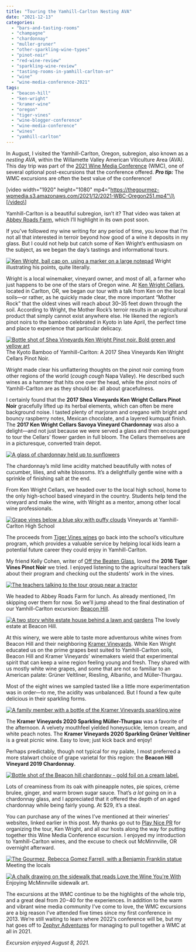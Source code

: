 ```yaml
---
title: "Touring the Yamhill-Carlton Nesting AVA"
date: "2021-12-13"
categories:
  - "bars-and-tasting-rooms"
  - "champagne"
  - "chardonnay"
  - "muller-gruner"
  - "other-sparkling-wine-types"
  - "pinot-noir"
  - "red-wine-review"
  - "sparkling-wine-review"
  - "tasting-rooms-in-yamhill-carlton-or"
  - "wine"
  - "wine-media-conference-2021"
tags:
  - "beacon-hill"
  - "ken-wright"
  - "kramer-wine"
  - "oregon"
  - "tiger-vines"
  - "wine-blogger-conference"
  - "wine-media-conference"
  - "wines"
  - "yamhill-carlton"
---
```


In August, I visited the Yamhill-Carlton, Oregon, subregion, also known as a _nesting AVA_, within the Willamette Valley American Viticulture Area (AVA). This day trip was part of the [2021 Wine Media Conference](https://www.winemediaconference.org/) (WMC), one of several optional post-excursions that the conference offered. **_Pro tip:_** The WMC excursions are often the best value of the conference!

\[video width="1920" height="1080" mp4="https://thegourmez-wpmedia.s3.amazonaws.com/2021/12/2021-WBC-Oregon251.mp4"\]\[/video\]

Yamhill-Carlton is a beautiful subregion, isn’t it? That video was taken at [Abbey Roads Farm](https://abbeyroadfarm.com/index.html), which I’ll highlight in its own post soon.

If you’ve followed my wine writing for any period of time, you know that I’m not all that interested in terroir beyond how good of a wine it deposits in my glass. But I could not help but catch some of Ken Wright’s enthusiasm on the subject, as we began the day’s tastings and informational tours.




<div class="caption">

[![Ken Wright, ball cap on, using a marker on a large notepad](https://thegourmez-wpmedia.s3.amazonaws.com/2021/12/2021-WBC-Oregon142-375x500.png)](https://thegourmez-wpmedia.s3.amazonaws.com/2021/12/2021-WBC-Oregon142.png) Wright illustrating his points, quite literally.</div>


Wright is a local winemaker, vineyard owner, and most of all, a farmer who just happens to be one of the stars of Oregon wine. At [Ken Wright Cellars](https://kenwrightcellars.com/), located in Carlton, OR, we began our tour with a talk from Ken on the local soils—or rather, as he quickly made clear, the more important “Mother Rock” that the oldest vines will reach about 30–35 feet down through the soil. According to Wright, the Mother Rock’s terroir results in an agricultural product that simply cannot exist anywhere else. He likened the region’s pinot noirs to the bamboo celebrated in Kyoto in late April, the perfect time and place to experience that particular delicacy.




<div class="caption">

[![Bottle shot of Shea Vineyards Ken Wright Pinot noir. Bold green and yellow art](https://thegourmez-wpmedia.s3.amazonaws.com/2021/12/2021-WBC-Oregon141-355x500.png)](https://thegourmez-wpmedia.s3.amazonaws.com/2021/12/2021-WBC-Oregon141.png) The Kyoto Bamboo of Yamhill-Carlton: A 2017 Shea Vineyards Ken Wright Cellars Pinot Noir.</div>


Wright made clear his unflattering thoughts on the pinot noir coming from other regions of the world (_cough cough_ Napa Valley). He described such wines as a hammer that hits one over the head, while the pinot noirs of Yamhill-Carlton are as they should be: all about gracefulness.

I certainly found that the **2017 Shea Vineyards Ken Wright Cellars Pinot Noir** gracefully lifted up its herbal elements, which can often be mere background noise. I tasted plenty of marjoram and oregano with bright and bouncy raspberry notes, Mexican chocolate, and a layered kumquat finish. The **2017 Ken Wright Cellars Savoya Vineyard Chardonnay** was also a delight—and not just because we were served a glass and then encouraged to tour the Cellars’ flower garden in full bloom. The Cellars themselves are in a picturesque, converted train depot.

[![A glass of chardonnay held up to sunflowers](https://thegourmez-wpmedia.s3.amazonaws.com/2021/12/2021-WBC-Oregon140-375x500.png)](https://thegourmez-wpmedia.s3.amazonaws.com/2021/12/2021-WBC-Oregon140.png)

The chardonnay’s mild lime acidity matched beautifully with notes of cucumber, lilies, and white blossoms. It’s a delightfully gentle wine with a sprinkle of finishing salt at the end.

From Ken Wright Cellars, we headed over to the local high school, home to the only high-school based vineyard in the country. Students help tend the vineyard and make the wine, with Wright as a mentor, among other local wine professionals.




<div class="caption">

[![Grape vines below a blue sky with puffy clouds](https://thegourmez-wpmedia.s3.amazonaws.com/2021/12/2021-WBC-Oregon157-500x334.png)](https://thegourmez-wpmedia.s3.amazonaws.com/2021/12/2021-WBC-Oregon157.png) Vineyards at Yamhill-Carlton High School</div>


The proceeds from [Tiger Vines wines](https://www.tigervineswine.org/) go back into the school’s viticulture program, which provides a valuable service by helping local kids learn a potential future career they could enjoy in Yamhill-Carlton.

My friend Kelly Cohen, writer of [Off the Beaten Glass](https://www.offthebeatenglass.com/), loved the **2016 Tiger Vines Pinot Noir** we tried. I enjoyed listening to the agricultural teachers talk about their program and checking out the students’ work in the vines.

[![The teachers talking to the tour group near a tractor](https://thegourmez-wpmedia.s3.amazonaws.com/2021/12/2021-WBC-Oregon156-500x352.png)](https://thegourmez-wpmedia.s3.amazonaws.com/2021/12/2021-WBC-Oregon156.png)

We headed to Abbey Roads Farm for lunch. As already mentioned, I’m skipping over them for now. So we’ll jump ahead to the final destination of our Yamhill-Carlton excursion: [Beacon Hill](https://www.beaconhillwinery.com/).




<div class="caption">

[![A two story white estate house behind a lawn and gardens](https://thegourmez-wpmedia.s3.amazonaws.com/2021/12/2021-WBC-Oregon214-500x285.png)](https://thegourmez-wpmedia.s3.amazonaws.com/2021/12/2021-WBC-Oregon214.png) The lovely estate at Beacon Hill.</div>


At this winery, we were able to taste more adventurous white wines from Beacon Hill and their neighboring [Kramer Vineyards](https://www.kramervineyards.com/). While Ken Wright educated us on the prime grapes best suited to Yamhill-Carlton soils, Beacon Hill and Kramer Vineyards’ winemakers wield that experimental spirit that can keep a wine region feeling young and fresh. They shared with us mostly white wine grapes, and some that are not so familiar to an American palate: Grüner Veltliner, Riesling, Albariño, and Müller-Thurgau.

Most of the eight wines we sampled tasted like a little more experimentation was in order—to me, the acidity was unbalanced. But I found a few quite delicious in their sparkling forms.

[![A family member with a bottle of the Kramer Vineyards sparkling wine](https://thegourmez-wpmedia.s3.amazonaws.com/2021/12/2021-WBC-Oregon226-375x500.png)](https://thegourmez-wpmedia.s3.amazonaws.com/2021/12/2021-WBC-Oregon226.png)

The **Kramer Vineyards 2020 Sparkling Müller-Thurgau** was a favorite of the afternoon. A velvety mouthfeel yielded honeysuckle, lemon cream, and white peach notes. The **Kramer Vineyards 2020 Sparkling Grüner Veltliner** is a great picnic wine. Easy to love; just kick back and enjoy!

Perhaps predictably, though not typical for my palate, I most preferred a more stalwart choice of grape varietal for this region: the **Beacon Hill Vineyard 2019 Chardonnay**.

[![Bottle shot of the Beacon hill chardonnay - gold foil on a cream label.](https://thegourmez-wpmedia.s3.amazonaws.com/2021/12/2021-WBC-Oregon225-376x500.png)](https://thegourmez-wpmedia.s3.amazonaws.com/2021/12/2021-WBC-Oregon225.png)

Lots of creaminess from its oak with pineapple notes, pie spices, crème brulee, ginger, and warm brown sugar sauce. That’s _a lot_ going on in a chardonnay glass, and I appreciated that it offered the depth of an aged chardonnay while being fairly young. At $29, it’s a steal.

You can purchase any of the wines I’ve mentioned at their wineries’ websites, linked earlier in this post. My thanks go out to [Play Nice PR](https://www.playnicepr.com/) for organizing the tour, Ken Wright, and all our hosts along the way for putting together this Wine Media Conference excursion. I enjoyed my introduction to Yamhill-Carlton wines, and the excuse to check out McMinnville, OR overnight afterward.




<div class="caption">

[![The Gourmez, Rebecca Gomez Farrell, with a Benjamin Franklin statue](https://thegourmez-wpmedia.s3.amazonaws.com/2021/12/2021-WBC-Oregon245-500x375.png)](https://thegourmez-wpmedia.s3.amazonaws.com/2021/12/2021-WBC-Oregon245.png) Meeting the locals</div>





<div class="caption">

[![A chalk drawing on the sidewalk that reads Love the Wine You're With](https://thegourmez-wpmedia.s3.amazonaws.com/2021/12/2021-WBC-Oregon230-500x394.png)](https://thegourmez-wpmedia.s3.amazonaws.com/2021/12/2021-WBC-Oregon230.png) Enjoying McMinnville sidewalk art.</div>


The excursions at the WMC continue to be the highlights of the whole trip, and a great deal from $20-$40 for the experiences. In addition to the warm and vibrant wine media community I’ve come to love, the WMC excursions are a big reason I’ve attended five times since my first conference in 2013. We’re still waiting to learn where 2022’s conference will be, but my hat goes off to [Zephyr Adventures](https://www.zephyradventures.com/) for managing to pull together a WMC at all in 2021.

_Excursion enjoyed August 8, 2021._
